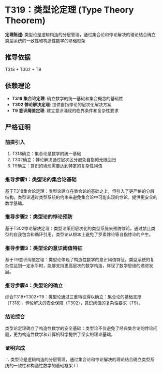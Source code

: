 # T319：类型论定理 (Type Theory Theorem)

**定理陈述**: 类型论是逻辑构造的分层管理，通过集合论和悖论解决的理论结合确立类型系统的一致性和构造性数学的基础框架

## 推导依据
T318 + T302 + T9

## 依赖理论
- **T318 集合论定理**: 确立数学的统一基础和集合概念的基础性
- **T302 悖论解决定理**: 提供自指悖论的层次化解决方案
- **T9 意识阈值定理**: 建立意识涌现的临界条件和复杂性要求

## 严格证明

### 前提引入
1. T318确立：集合论是数学的统一基础
2. T302确立：悖论解决通过层次区分避免自指的无限回归
3. T9确立：意识的涌现需要达到特定的复杂性阈值

### 推导步骤1：类型论的集合论基础
基于T318集合论定理：类型论建立在集合论的基础之上，但引入了更严格的分层结构。类型论通过类型系统的约束来避免集合论中可能出现的悖论，提供更安全的数学基础。

### 推导步骤2：类型论的悖论预防
基于T302悖论解决定理：类型论采用层次化的类型系统来预防悖论。通过禁止类型的自我包含和循环引用，类型论从根本上避免了罗素悖论等自指悖论的产生。

### 推导步骤3：类型论的意识阈值特征
基于T9意识阈值定理：类型论体现了构造性数学的意识阈值特征。类型系统的复杂性达到一定水平时，能够支持更高层次的数学构造，体现了数学思维的递进发展。

### 推导步骤4：类型论的确立
综合T318+T302+T9：类型论通过三重特征得以确立：集合论的基础支撑（T318），悖论解决的安全保障（T302），意识阈值的复杂性要求（T9）。

### 结论综合
类型论定理确立了构造性数学的安全基础：类型论不仅避免了经典集合论的悖论问题，更为构造性数学和计算机科学提供了坚实的理论基础。

### 证明完成
∴ 类型论是逻辑构造的分层管理，通过集合论和悖论解决的理论结合确立类型系统的一致性和构造性数学的基础框架 □